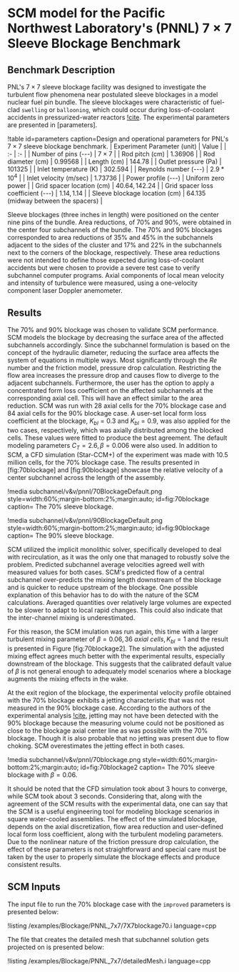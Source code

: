 # SCM model for the Pacific Northwest Laboratory's (PNNL) $7 \times 7$ Sleeve Blockage Benchmark

## Benchmark Description

PNL's $7 \times 7$ sleeve blockage facility was designed to investigate the turbulent flow phenomena near postulated sleeve blockages in a model nuclear fuel pin bundle. The sleeve blockages were characteristic of fuel-clad `swelling` or `ballooning`, which could occur during loss-of-coolant accidents in pressurized-water reactors [!cite](creer1976effects). The experimental parameters are presented in [parameters].

!table id=parameters caption=Design and operational parameters for PNL's $7\times7$ sleeve blockage benchmark.
| Experiment Parameter (unit) | Value |
| :- | :- |
| Number of pins (---) | $7 \times 7$ |
| Rod pitch (cm) | $1.36906$ |
| Rod diameter (cm) | $0.99568$ |
| Length (cm) | $144.78$ |
| Outlet pressure (Pa) | $101325$ |
| Inlet temperature (K) | $302.594$ |
| Reynolds number (---) | $2.9 * 10^4$ |
| Inlet velocity (m/sec) | $1.73736$ |
| Power profile (---) | Uniform zero power |
| Grid spacer location (cm) | $40.64,  142.24$ |
| Grid spacer loss coefficient (---) | $1.14, 1.14$ |
| Sleeve blockage location (cm) | $64.135$ (midway between the spacers) |

Sleeve blockages (three inches in length) were positioned on the center nine pins of the bundle. Area reductions, of 70% and 90%, were obtained in the center four subchannels of the bundle. The 70% and 90% blockages corresponded to area reductions of 35% and 45% in the subchannels adjacent to the sides of the cluster and 17% and 22% in the subchannels next to the corners of the blockage, respectively. These area reductions were not intended to define those expected during loss-of-coolant accidents but were chosen to provide a severe test case to verify subchannel computer programs. Axial components of local mean velocity and intensity of turbulence were measured, using a one-velocity component laser Doppler anemometer.

## Results

The 70% and 90% blockage was chosen to validate SCM performance. SCM models the blockage by decreasing the surface area of the affected subchannels accordingly. Since the subchannel formulation is based on the concept of the hydraulic diameter, reducing the surface area affects the system of equations in multiple ways. Most significantly through the $Re$ number and the friction model, pressure drop calculation. Restricting the flow area increases the pressure drop and causes flow to diverge to the adjacent subchannels. Furthermore, the user has the option to apply a concentrated form loss coefficient on the affected subchannels at the corresponding axial cell. This will have an  effect similar to the area reduction. SCM was run with 28 axial cells for the 70% blockage case and 84 axial cells for the 90% blockage case. A user-set local form loss coefficient at the blockage, $K_{bl} = 0.3$ and $K_{bl} = 0.9$, was also applied for the two cases, respectively, which was axially distributed among the blocked cells. These values were fitted to produce the best agreement. The default modeling parameters $C_T=2.6, \beta = 0.006$ were also used. In addition to SCM, a CFD simulation (Star-CCM+) of the experiment was made with 10.5 million cells, for the 70% blockage case. The results presented in [fig:70blockage] and [fig:90blockage] showcase the relative velocity of a center subchannel across the length of the assembly.

!media subchannel/v&v/pnnl/70BlockageDefault.png
    style=width:60%;margin-bottom:2%;margin:auto;
    id=fig:70blockage
    caption= The 70% sleeve blockage.

!media subchannel/v&v/pnnl/90BlockageDefault.png
    style=width:60%;margin-bottom:2%;margin:auto;
    id=fig:90blockage
    caption= The 90% sleeve blockage.

SCM utilized the implicit monolithic solver, specifically developed to deal with recirculation, as it was the only one that managed to robustly solve the problem. Predicted subchannel average velocities agreed well with measured values for both cases. SCM's predicted flow of a central subchannel over-predicts the mixing length downstream of the blockage and is quicker to reduce upstream of the blockage. One possible explanation of this behavior has to do with the nature of the SCM calculations. Averaged quantities over relatively large volumes are expected to be slower to adapt to local rapid changes. This could also indicate that the inter-channel mixing is underestimated.

For this reason, the SCM imulation was run again, this time with a larger turbulent mixing parameter of $\beta = 0.06, 36~axial~cells, K_{bl} = 1$ and the result is presented in Figure [fig:70blockage2]. The simulation with the adjusted mixing effect agrees much better with the experimental results, especially downstream of the blockage. This suggests that the calibrated  default value of $\beta$ is not general enough to adequately model scenarios where a blockage augments the mixing effects in the wake.

At the exit region of the blockage, the experimental velocity profile obtained with the 70% blockage exhibits a jetting characteristic that was not measured in the 90% blockage case. According to the authors of the experimental analysis [!cite](creer1976effects), jetting may not have been detected with the 90% blockage because the measuring volume could not be positioned as close to the blockage axial center line as was possible with the 70% blockage. Though it is also probable that no jetting was present due to flow choking. SCM overestimates the jetting effect in both cases.

!media subchannel/v&v/pnnl/70blockage.png
    style=width:60%;margin-bottom:2%;margin:auto;
    id=fig:70blockage2
    caption= The 70% sleeve blockage with $\beta = 0.06$.

It should be noted that the CFD simulation took about 3 hours to converge, while SCM took about 3 seconds. Considering that, along with the agreement of the SCM results with the experimental data, one can say that the SCM is a useful engineering tool for modeling blockage scenarios in square water-cooled assemblies. The effect of the simulated blockage, depends on the axial discretization, flow area reduction and user-defined local form loss coefficient, along with the turbulent modeling parameters. Due to the nonlinear nature of the friction pressure drop calculation, the effect of these parameters is not straightforward and special care must be taken by the user to properly simulate the blockage effects and produce consistent results.

## SCM Inputs

The input file to run the 70% blockage case with the `improved` parameters is presented below:

!listing /examples/Blockage/PNNL_7x7/7X7blockage70.i language=cpp

The file that creates the detailed mesh that subchannel solution gets projected on is presented below:

!listing /examples/Blockage/PNNL_7x7/detailedMesh.i language=cpp
